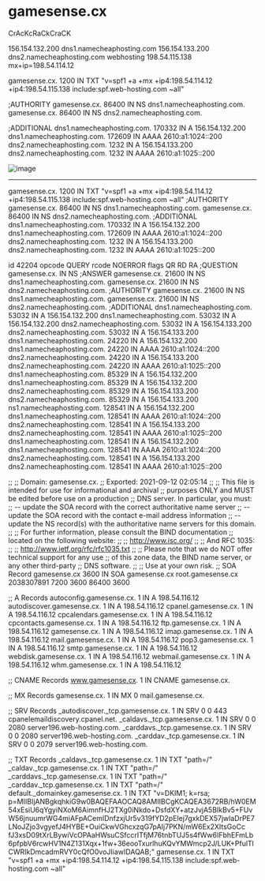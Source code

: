 # gamesense.cx
CrAcKcRaCkCraCK

156.154.132.200 dns1.namecheaphosting.com
156.154.133.200 dns2.namecheaphosting.com
webhosting 198.54.115.138 mx+ip=198.54.114.12

gamesense.cx. 1200 IN TXT "v=spf1 +a +mx +ip4:198.54.114.12 +ip4:198.54.115.138 include:spf.web-hosting.com ~all"

;AUTHORITY
gamesense.cx. 86400 IN NS dns1.namecheaphosting.com.
gamesense.cx. 86400 IN NS dns2.namecheaphosting.com.

;ADDITIONAL
dns1.namecheaphosting.com. 170332 IN A 156.154.132.200
dns1.namecheaphosting.com. 172609 IN AAAA 2610:a1:1024::200
dns2.namecheaphosting.com. 1232 IN A 156.154.133.200
dns2.namecheaphosting.com. 1232 IN AAAA 2610:a1:1025::200

![image](https://user-images.githubusercontent.com/65768277/132969899-a4745506-d476-4df9-a4f0-51e66553f154.png)


----------------------------------------------------------------------------------------------------------------------------------------------------------------------------------------------------------------------------------------------------------------------------------------------------------------------------------------------------------------------
gamesense.cx. 1200 IN TXT "v=spf1 +a +mx +ip4:198.54.114.12 +ip4:198.54.115.138 include:spf.web-hosting.com ~all"
;AUTHORITY
gamesense.cx. 86400 IN NS dns1.namecheaphosting.com.
gamesense.cx. 86400 IN NS dns2.namecheaphosting.com.
;ADDITIONAL
dns1.namecheaphosting.com. 170332 IN A 156.154.132.200
dns1.namecheaphosting.com. 172609 IN AAAA 2610:a1:1024::200
dns2.namecheaphosting.com. 1232 IN A 156.154.133.200
dns2.namecheaphosting.com. 1232 IN AAAA 2610:a1:1025::200

id 42204
opcode QUERY
rcode NOERROR
flags QR RD RA
;QUESTION
gamesense.cx. IN NS
;ANSWER
gamesense.cx. 21600 IN NS dns1.namecheaphosting.com.
gamesense.cx. 21600 IN NS dns2.namecheaphosting.com.
;AUTHORITY
gamesense.cx. 21600 IN NS dns1.namecheaphosting.com.
gamesense.cx. 21600 IN NS dns2.namecheaphosting.com.
;ADDITIONAL
dns1.namecheaphosting.com. 53032 IN A 156.154.132.200
dns1.namecheaphosting.com. 53032 IN A 156.154.132.200
dns2.namecheaphosting.com. 53032 IN A 156.154.133.200
dns2.namecheaphosting.com. 53032 IN A 156.154.133.200
dns1.namecheaphosting.com. 24220 IN A 156.154.132.200
dns1.namecheaphosting.com. 24220 IN AAAA 2610:a1:1024::200
dns2.namecheaphosting.com. 24220 IN A 156.154.133.200
dns2.namecheaphosting.com. 24220 IN AAAA 2610:a1:1025::200
dns1.namecheaphosting.com. 85329 IN A 156.154.132.200
dns1.namecheaphosting.com. 85329 IN A 156.154.132.200
dns2.namecheaphosting.com. 85329 IN A 156.154.133.200
dns2.namecheaphosting.com. 85329 IN A 156.154.133.200
ns1.namecheaphosting.com. 128541 IN A 156.154.132.200
dns1.namecheaphosting.com. 128541 IN AAAA 2610:a1:1024::200
dns2.namecheaphosting.com. 128541 IN A 156.154.133.200
dns2.namecheaphosting.com. 128541 IN AAAA 2610:a1:1025::200
dns1.namecheaphosting.com. 128541 IN A 156.154.132.200
dns1.namecheaphosting.com. 128541 IN AAAA 2610:a1:1024::200
dns2.namecheaphosting.com. 128541 IN A 156.154.133.200
dns2.namecheaphosting.com. 128541 IN AAAA 2610:a1:1025::200

;;
;; Domain:     gamesense.cx.
;; Exported:   2021-09-12 02:05:14
;;
;; This file is intended for use for informational and archival
;; purposes ONLY and MUST be edited before use on a production
;; DNS server.  In particular, you must:
;;   -- update the SOA record with the correct authoritative name server
;;   -- update the SOA record with the contact e-mail address information
;;   -- update the NS record(s) with the authoritative name servers for this domain.
;;
;; For further information, please consult the BIND documentation
;; located on the following website:
;;
;; http://www.isc.org/
;;
;; And RFC 1035:
;;
;; http://www.ietf.org/rfc/rfc1035.txt
;;
;; Please note that we do NOT offer technical support for any use
;; of this zone data, the BIND name server, or any other third-party
;; DNS software.
;;
;; Use at your own risk.
;; SOA Record
gamesense.cx	3600	IN	SOA	gamesense.cx root.gamesense.cx 2038307891 7200 3600 86400 3600

;; A Records
autoconfig.gamesense.cx.	1	IN	A	198.54.116.12
autodiscover.gamesense.cx.	1	IN	A	198.54.116.12
cpanel.gamesense.cx.	1	IN	A	198.54.116.12
cpcalendars.gamesense.cx.	1	IN	A	198.54.116.12
cpcontacts.gamesense.cx.	1	IN	A	198.54.116.12
ftp.gamesense.cx.	1	IN	A	198.54.116.12
gamesense.cx.	1	IN	A	198.54.116.12
imap.gamesense.cx.	1	IN	A	198.54.116.12
mail.gamesense.cx.	1	IN	A	198.54.116.12
pop3.gamesense.cx.	1	IN	A	198.54.116.12
smtp.gamesense.cx.	1	IN	A	198.54.116.12
webdisk.gamesense.cx.	1	IN	A	198.54.116.12
webmail.gamesense.cx.	1	IN	A	198.54.116.12
whm.gamesense.cx.	1	IN	A	198.54.116.12

;; CNAME Records
www.gamesense.cx.	1	IN	CNAME	gamesense.cx.

;; MX Records
gamesense.cx.	1	IN	MX	0 mail.gamesense.cx.

;; SRV Records
_autodiscover._tcp.gamesense.cx.	1	IN	SRV	0 0 443 cpanelemaildiscovery.cpanel.net.
_caldavs._tcp.gamesense.cx.	1	IN	SRV	0 0 2080 server196.web-hosting.com.
_carddavs._tcp.gamesense.cx.	1	IN	SRV	0 0 2080 server196.web-hosting.com.
_carddav._tcp.gamesense.cx.	1	IN	SRV	0 0 2079 server196.web-hosting.com.

;; TXT Records
_caldavs._tcp.gamesense.cx.	1	IN	TXT	"path=/"
_caldav._tcp.gamesense.cx.	1	IN	TXT	"path=/"
_carddavs._tcp.gamesense.cx.	1	IN	TXT	"path=/"
_carddav._tcp.gamesense.cx.	1	IN	TXT	"path=/"
default._domainkey.gamesense.cx.	1	IN	TXT	"v=DKIM1; k=rsa; p=MIIBIjANBgkqhkiG9w0BAQEFAAOCAQ8AMIIBCgKCAQEA3672RB/hW0EM54xEsiU6qYgyiNXoM6AimnfHJ2TXg0iNkdo+DsfdXY+atzJvjA5BIkBv5+FUvW56jnuumrWG4miAFpACemIDnfzxjUr5v319fYD2pElej7gxkDEX57jwlaDrPE7LNoJZjo3vgyefJ4HYBE+OuiCkwVGhcxzqG7pAIj7PKN/mW6Ex2XItsGoCc fJ3xsD09tXrLBywiVcOPAaHWsuCSfccrITfjM76tnbTUJ5s4fWw6IFbhEFmLb6pfpbV6rcwHV1N4Z131Xqx+1fw+36eooTxurlhuKQvYMWmcp2J/LUK+PfulTlCWRIkDmcadmRVY0cQfO0voJIiawIDAQAB;"
gamesense.cx.	1	IN	TXT	"v=spf1 +a +mx +ip4:198.54.114.12 +ip4:198.54.115.138 include:spf.web-hosting.com ~all"





